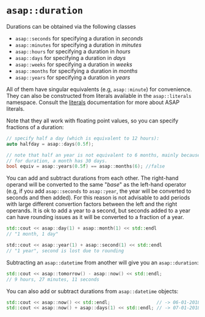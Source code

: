 # `asap::duration`

Durations can be obtained via the following classes

* `asap::seconds` for specifying a duration in *seconds*
* `asap::minutes` for specifying a duration in *minutes*
* `asap::hours` for specifying a duration in *hours*
* `asap::days` for specifying a duration in *days*
* `asap::weeks` for specifying a duration in *weeks*
* `asap::months` for specifying a duration in *months*
* `asap::years` for specifying a duration in *years*

All of them have singular equivalents (e.g, `asap::minute`) for convenience. They can also be constructed from
literals available in the `asap::literals` namespace. Consult the [literals]() documentation for more about
 ASAP literals.

Note that they all work with floating point values, so you can specify fractions of a duration:

```cpp
// specify half a day (which is equivalent to 12 hours):
auto halfday = asap::days(0.5f);

// note that half an year is not equivalent to 6 months, mainly because
// for duration, a month has 30 days.
bool equiv = asap::years(0.5f) == asap::months(6); //false
``` 

You can add and subtract durations from each other. The right-hand operand will be converted to the same "*base*" as the
left-hand operator (e.g, if you add `asap::seconds` to `asap::year`, the year will be converted to seconds and then
added). For this reason is not advisable to add periods with large different convertion factors between the left and the
right operands. It is ok to add a year to a second, but seconds added to a year can have rounding issues as it
will be converted to a fraction of a year.

```cpp
std::cout << asap::day(1) + asap::month(1) << std::endl
// "1 month, 1 day"

std::cout << asap::year(1) + asap::second(1) << std::endl
// "1 year", second is lost due to rounding
```

Subtracting an `asap::datetime` from another will give you an `asap::duration`:
```cpp
std::cout << asap::tomorrow() - asap::now() << std::endl;
// 9 hours, 27 minutes, 11 seconds
```

You can also add or subtract durations from `asap::datetime` objects:

```cpp
std::cout << asap::now() << std::endl;                 // -> 06-01-2018 14:35:39
std::cout << asap::now() + asap::days(1) << std::endl; // -> 07-01-2018 14:35:39
```
